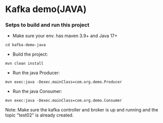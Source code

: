 # Kafka demo(JAVA)


### Setps to build and run this project

- Make sure your env. has maven 3.9+ and Java 17+ 

```
cd kafka-demo-java
```
- Build the project:
```
mvn clean install
```
- Run the java Producer:
```
mvn exec:java -Dexec.mainClass=com.org.demo.Producer
```
- Run the java Consumer:

```
mvn exec:java -Dexec.mainClass=com.org.demo.Consumer
```

Note: Make sure the kafka controller and broker is up and running and the topic "test02" is already created.

